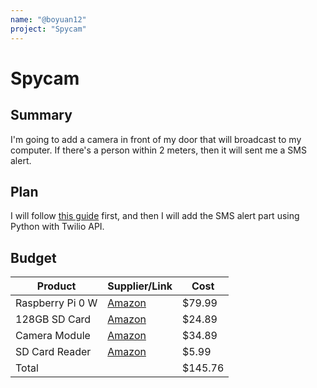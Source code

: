 ```yaml
---
name: "@boyuan12"
project: "Spycam"
---
```


# Spycam

## Summary
I'm going to add a camera in front of my door that will broadcast to my computer. If there's a person within 2 meters, then it will sent me a SMS alert. 

## Plan
I will follow [this guide](https://null-byte.wonderhowto.com/how-to/create-wireless-spy-camera-using-raspberry-pi-0180123/) first, and then I will add the SMS alert part using Python with Twilio API.

## Budget

| Product         | Supplier/Link                         | Cost   |
| --------------- | ------------------------------------- | ------ |
| Raspberry Pi 0 W | [Amazon](https://www.amazon.com/CanaKit-Raspberry-Wireless-Complete-Starter/dp/B07CMVDHWB/ref=sr_1_4?crid=VCDYK14HS08U&keywords=Pi+Zero+W&qid=1671426030&sprefix=pi+zero+w%2Caps%2C145&sr=8-4) | $79.99  |
| 128GB SD Card | [Amazon](https://www.amazon.com/SanDisk-128GB-Extreme-UHS-I-Memory/dp/B09X7FXHVJ/ref=sr_1_3?crid=3HEPG9Z18EQ62&keywords=sd+card&qid=1671426188&sprefix=sd+car%2Caps%2C173&sr=8-3) | $24.89 |
| Camera Module | [Amazon](https://www.amazon.com/Arducam-Raspberry-Camera-Module-Megapixel/dp/B083BHJZ16/ref=sr_1_15?gclid=EAIaIQobChMIq7Ok7e6E_AIVpxCtBh3ZnwkHEAAYASAAEgKyqvD_BwE&hvadid=406717555829&hvdev=c&hvlocphy=9032437&hvnetw=g&hvqmt=e&hvrand=2213951976077209749&hvtargid=kwd-838633651625&hydadcr=7465_9611852&keywords=raspberry%2Bpi%2Bwith%2Bcamera%2Bkit&qid=1671424876&sr=8-15&th=1) | $34.89
| SD Card Reader | [Amazon](https://www.amazon.com/Integrated-Circuit-Interface-Raspberry-Breakout/dp/B08C4WY2WR/ref=sr_1_4?crid=UP5VA5XFZKKK&keywords=sd+card+reader+raspberry+pi+0&qid=1671426400&sprefix=sd+card+reader+raspberry+pi+0%2Caps%2C170&sr=8-4) |  $5.99 |
| Total         | | $145.76 |
